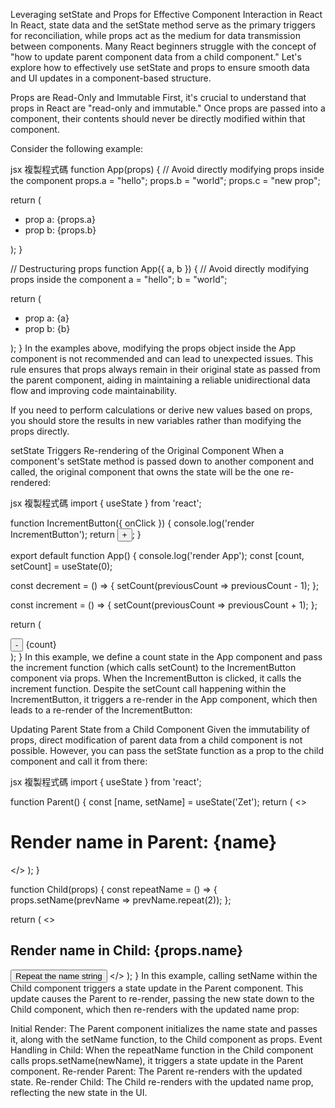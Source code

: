 Leveraging setState and Props for Effective Component Interaction in React
In React, state data and the setState method serve as the primary triggers for reconciliation, while props act as the medium for data transmission between components. Many React beginners struggle with the concept of "how to update parent component data from a child component." Let's explore how to effectively use setState and props to ensure smooth data and UI updates in a component-based structure.

Props are Read-Only and Immutable
First, it's crucial to understand that props in React are "read-only and immutable." Once props are passed into a component, their contents should never be directly modified within that component.

Consider the following example:

jsx
複製程式碼
function App(props) {
  // Avoid directly modifying props inside the component
  props.a = "hello";
  props.b = "world";
  props.c = "new prop";

  return (
    <ul>
      <li>prop a: {props.a}</li>
      <li>prop b: {props.b}</li>
    </ul>
  );
}

// Destructuring props
function App({ a, b }) {
  // Avoid directly modifying props inside the component
  a = "hello";
  b = "world";

  return (
    <ul>
      <li>prop a: {a}</li>
      <li>prop b: {b}</li>
    </ul>
  );
}
In the examples above, modifying the props object inside the App component is not recommended and can lead to unexpected issues. This rule ensures that props always remain in their original state as passed from the parent component, aiding in maintaining a reliable unidirectional data flow and improving code maintainability.

If you need to perform calculations or derive new values based on props, you should store the results in new variables rather than modifying the props directly.

setState Triggers Re-rendering of the Original Component
When a component's setState method is passed down to another component and called, the original component that owns the state will be the one re-rendered:

jsx
複製程式碼
import { useState } from 'react';

function IncrementButton({ onClick }) {
  console.log('render IncrementButton');
  return <button onClick={onClick}>+</button>;
}

export default function App() {
  console.log('render App');
  const [count, setCount] = useState(0);

  const decrement = () => {
    setCount(previousCount => previousCount - 1);
  };

  const increment = () => {
    setCount(previousCount => previousCount + 1);
  };

  return (
    <div>
      <button onClick={decrement}>-</button>
      <span>{count}</span>
      <IncrementButton onClick={increment} />
    </div>
  );
}
In this example, we define a count state in the App component and pass the increment function (which calls setCount) to the IncrementButton component via props. When the IncrementButton is clicked, it calls the increment function. Despite the setCount call happening within the IncrementButton, it triggers a re-render in the App component, which then leads to a re-render of the IncrementButton:


Updating Parent State from a Child Component
Given the immutability of props, direct modification of parent data from a child component is not possible. However, you can pass the setState function as a prop to the child component and call it from there:

jsx
複製程式碼
import { useState } from 'react';

function Parent() {
  const [name, setName] = useState('Zet');
  return (
    <>
      <h1>Render name in Parent: {name}</h1>
      <Child name={name} setName={setName} />
    </>
  );
}

function Child(props) {
  const repeatName = () => {
    props.setName(prevName => prevName.repeat(2));
  };

  return (
    <>
      <h2>Render name in Child: {props.name}</h2>
      <button onClick={repeatName}>Repeat the name string</button>
    </>
  );
}
In this example, calling setName within the Child component triggers a state update in the Parent component. This update causes the Parent to re-render, passing the new state down to the Child component, which then re-renders with the updated name prop:


Initial Render: The Parent component initializes the name state and passes it, along with the setName function, to the Child component as props.
Event Handling in Child: When the repeatName function in the Child component calls props.setName(newName), it triggers a state update in the Parent component.
Re-render Parent: The Parent re-renders with the updated state.
Re-render Child: The Child re-renders with the updated name prop, reflecting the new state in the UI.